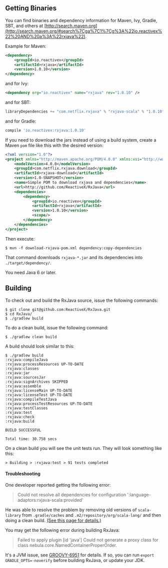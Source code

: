 ## Getting Binaries

You can find binaries and dependency information for Maven, Ivy, Gradle, SBT, and others at [http://search.maven.org](http://search.maven.org/#search%7Cga%7C1%7Cg%3A%22io.reactivex%22%20AND%20a%3A%22rxjava%22).

Example for Maven:

```xml
<dependency>
    <groupId>io.reactivex</groupId>
    <artifactId>rxjava</artifactId>
    <version>1.0.10</version>
</dependency>
```
and for Ivy:

```xml
<dependency org="io.reactivex" name="rxjava" rev="1.0.10" />
```

and for SBT:

```scala
libraryDependencies += "com.netflix.rxjava" % "rxjava-scala" % "1.0.10"
```

and for Gradle:
```groovy
compile 'io.reactivex:rxjava:1.0.10'
```

If you need to download the jars instead of using a build system, create a Maven `pom` file like this with the desired version:

```xml
<?xml version="1.0"?>
<project xmlns="http://maven.apache.org/POM/4.0.0" xmlns:xsi="http://www.w3.org/2001/XMLSchema-instance" xsi:schemaLocation="http://maven.apache.org/POM/4.0.0 http://maven.apache.org/xsd/maven-4.0.0.xsd">
	<modelVersion>4.0.0</modelVersion>
	<groupId>com.netflix.rxjava.download</groupId>
	<artifactId>rxjava-download</artifactId>
	<version>1.0-SNAPSHOT</version>
	<name>Simple POM to download rxjava and dependencies</name>
	<url>http://github.com/ReactiveX/RxJava</url>
	<dependencies>
		<dependency>
			<groupId>io.reactivex</groupId>
			<artifactId>rxjava</artifactId>
			<version>1.0.10</version>
			<scope/>
		</dependency>
	</dependencies>
</project>
```

Then execute:

```
$ mvn -f download-rxjava-pom.xml dependency:copy-dependencies
```

That command downloads `rxjava-*.jar` and its dependencies into `./target/dependency/`.

You need Java 6 or later.

## Building

To check out and build the RxJava source, issue the following commands:

```
$ git clone git@github.com:ReactiveX/RxJava.git
$ cd RxJava/
$ ./gradlew build
```

To do a clean build, issue the following command:

```
$ ./gradlew clean build
```

A build should look similar to this:

```
$ ./gradlew build
:rxjava:compileJava
:rxjava:processResources UP-TO-DATE
:rxjava:classes
:rxjava:jar
:rxjava:sourcesJar
:rxjava:signArchives SKIPPED
:rxjava:assemble
:rxjava:licenseMain UP-TO-DATE
:rxjava:licenseTest UP-TO-DATE
:rxjava:compileTestJava
:rxjava:processTestResources UP-TO-DATE
:rxjava:testClasses
:rxjava:test
:rxjava:check
:rxjava:build

BUILD SUCCESSFUL

Total time: 30.758 secs
```

On a clean build you will see the unit tests run. They will look something like this:

```
> Building > :rxjava:test > 91 tests completed
```

#### Troubleshooting

One developer reported getting the following error:

> Could not resolve all dependencies for configuration ':language-adaptors:rxjava-scala:provided'

He was able to resolve the problem by removing old versions of `scala-library` from `.gradle/caches` and `.m2/repository/org/scala-lang/` and then doing a clean build. <a href="https://gist.github.com/jaceklaskowski/9496058">(See this page for details.)</a>

You may get the following error during building RxJava:

> Failed to apply plugin [id 'java']
> Could not generate a proxy class for class nebula.core.NamedContainerProperOrder.

It's a JVM issue, see [GROOVY-6951](https://jira.codehaus.org/browse/GROOVY-6951) for details. If so, you can run `export GRADLE_OPTS=-noverify` before building RxJava, or update your JDK.

